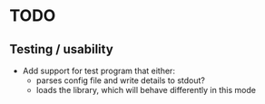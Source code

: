 # TODO

## Testing / usability

- Add support for test program that either:
  - parses config file and write details to stdout?
  - loads the library, which will behave differently in this mode
